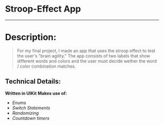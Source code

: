 # Stroop-Effect App
------------------
# Description:
> For my final project, I made an app that uses the stroop effect to test the user's "brain agility."
> The app consists of two labels that show different words and colors and the user must decide wether the word / color combination matches.

## Technical Details:
**Written in UIKit**
**Makes use of:**
- *Enums*
- *Switch Statements*
- *Randomizing*
- *Countdown timers*
